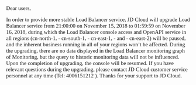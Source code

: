 <p style="text-align:left;text-autospace:none"><span style="font-size:15px;font-family:宋体">Dear users, </span></p>
<p><span style="font-size:15px;font-family:宋体">
In order to provide more stable Load Balancer service, JD Cloud will upgrade Load Balancer service from 21:00:00 on November 15, 2018 to 01:59:59 on November 16, 2018, during which the Load Balancer console access and OpenAPI service in all regions (cn-north-1, - cn-south-1, - cn-east-1, - and - cn-east-2) will be paused, and the inherent business running in all of your regions won’t be affected. During the upgrading, there are no data displayed in the Load Balancer monitoring graph of Monitoring, but the query to historic monitoring data will not be influenced. Upon the completion of upgrading, the console will be resumed. If you have relevant questions during the upgrading, please contact JD Cloud customer service personnel at any time (Tel: 4006151212 ). Thanks for your support to JD Cloud.
</span></p>
